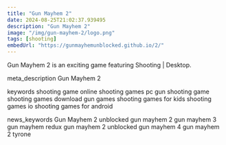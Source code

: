 ```yaml
---
title: "Gun Mayhem 2"
date: 2024-08-25T21:02:37.939495
description: "Gun Mayhem 2"
image: "/img/gun-mayhem-2/logo.png"
tags: [shooting]
embedUrl: "https://gunmayhemunblocked.github.io/2/"
---
```


Gun Mayhem 2 is an exciting game featuring Shooting | Desktop.

meta_description
Gun Mayhem 2


keywords
shooting game online shooting games pc gun shooting game shooting games download gun games shooting games for kids shooting games io shooting games for android


news_keywords
Gun Mayhem 2 unblocked gun mayhem 2 gun mayhem 3 gun mayhem redux gun mayhem 2 unblocked gun mayhem 4 gun mayhem 2 tyrone
